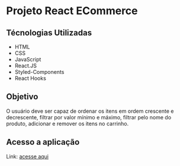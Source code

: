 # Projeto React ECommerce

## Técnologias Utilizadas

- HTML
- CSS
- JavaScript
- React.JS
- Styled-Components
- React Hooks

## Objetivo

O usuário deve ser capaz de ordenar os itens em ordem crescente e decrescente, filtrar por valor mínimo e máximo, filtrar pelo nome do produto, adicionar e remover os itens no carrinho.

## Acesso a aplicação

Link: [acesse aqui](https://s-social-network.netlify.app/)
